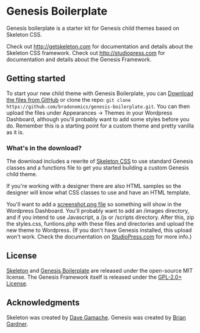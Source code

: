 # Genesis Boilerplate
Genesis boilerplate is a starter kit for Genesis child themes based on Skeleton CSS.

Check out <http://getskeleton.com> for documentation and details about the Skeleton CSS framework.
Check out <http://studiopress.com> for documentation and details about the Genesis Framework.

## Getting started

To start your new child theme with Genesis Boilerplate, you can [Download the files from GitHub](https://github.com/bradonomics/genesis-boilerplate) or clone the repo: `git clone https://github.com/bradonomics/genesis-boilerplate.git`. You can then upload the files under Appearances -> Themes in your Wordpress Dashboard, although you'll probably want to add some styles before you do. Remember this is a starting point for a custom theme and pretty vanilla as it is.

### What's in the download?

The download includes a rewrite of [Skeleton CSS](http://getskeleton.com) to use standard Genesis classes and a functions file to get you started building a custom Genesis child theme.

If you're working with a designer there are also HTML samples so the designer will know what CSS classes to use and have an HTML template.

You'll want to add a [screenshot.png file](http://codex.wordpress.org/Theme_Development#Screenshot) so something will show in the Wordpress Dashboard. You'll probably want to add an /images directory, and if you intend to use Javascript, a /js or /scripts directory. After this, zip the styles.css, funtions.php with these files and directories and upload the new theme to Wordpress. (If you don't have Genesis installed, this upload won't work. Check the documentation on [StudioPress.com](http://studiopress.com) for more info.)

## License

[Skeleton](https://github.com/dhg/Skeleton/blob/master/LICENSE.md) and [Genesis Boilerplate](https://github.com/bradonomics/genesis-boilerplate/blob/master/LICENSE.md) are released under the open-source MIT license. The Genesis Framework itself is released under the [GPL-2.0+ License](http://www.gnu.org/licenses/gpl-2.0.html).

## Acknowledgments

Skeleton was created by [Dave Gamache](https://twitter.com/dhg).
Genesis was created by [Brian Gardner](https://twitter.com/bgardner).